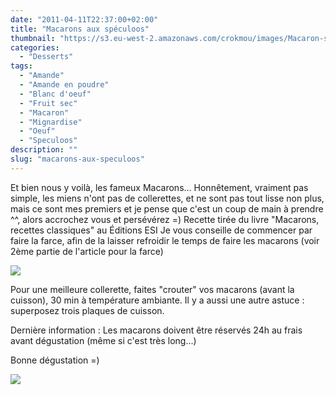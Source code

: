 ```yaml
---
date: "2011-04-11T22:37:00+02:00"
title: "Macarons aux spéculoos"
thumbnail: "https://s3.eu-west-2.amazonaws.com/crokmou/images/Macaron-sp--culoos.jpg"
categories:
  - "Desserts"
tags:
  - "Amande"
  - "Amande en poudre"
  - "Blanc d'oeuf"
  - "Fruit sec"
  - "Macaron"
  - "Mignardise"
  - "Oeuf"
  - "Speculoos"
description: ""
slug: "macarons-aux-speculoos"
---
```


Et bien nous y voilà, les fameux Macarons... Honnêtement, vraiment pas simple, les miens n'ont pas de collerettes, et ne sont pas tout lisse non plus, mais ce sont mes premiers et je pense que c'est un coup de main à prendre ^^, alors accrochez vous et persévérez =) Recette tirée du livre "Macarons, recettes classiques" au Éditions ESI Je vous conseille de commencer par faire la farce, afin de la laisser refroidir le temps de faire les macarons (voir 2ème partie de l'article pour la farce)

[![](http://4.bp.blogspot.com/-Jz7H4x8mPAA/TxiZxp0xcnI/AAAAAAAABpc/Jc6TWpvKNfk/s1600/Macarons+speculoos.jpg)](http://4.bp.blogspot.com/-Jz7H4x8mPAA/TxiZxp0xcnI/AAAAAAAABpc/Jc6TWpvKNfk/s1600/Macarons+speculoos.jpg)

Pour une meilleure collerette, faites "crouter" vos macarons (avant la cuisson), 30 min à température ambiante. Il y a aussi une autre astuce : superposez trois plaques de cuisson.

Dernière information : Les macarons doivent être réservés 24h au frais avant dégustation (même si c'est très long...)

Bonne dégustation =)

[![](http://4.bp.blogspot.com/-2bLosyMFac4/TxhFg0sR2dI/AAAAAAAABec/Mzg1OnlXUmM/s1600/Signature+copie.jpg)](http://4.bp.blogspot.com/-2bLosyMFac4/TxhFg0sR2dI/AAAAAAAABec/Mzg1OnlXUmM/s1600/Signature+copie.jpg)

